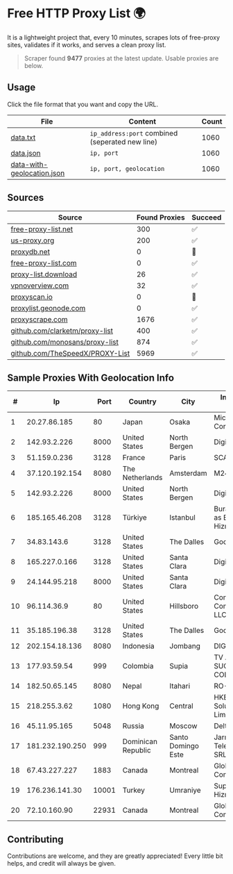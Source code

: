 
# Free HTTP Proxy List 🌍

It is a lightweight project that, every 10 minutes, scrapes lots of free-proxy sites, validates if it works, and serves a clean proxy list.


> Scraper found **9477** proxies at the latest update. Usable proxies are below.

## Usage

Click the file format that you want and copy the URL.


|File|Content|Count|
|----|-------|-----|
|[data.txt](https://raw.githubusercontent.com/themiralay/Proxy-List-World/master/data.txt)|`ip_address:port` combined (seperated new line)|1060|
|[data.json](https://raw.githubusercontent.com/themiralay/Proxy-List-World/master/data.json)|`ip, port`|1060|
|[data-with-geolocation.json](https://raw.githubusercontent.com/themiralay/Proxy-List-World/master/data-with-geolocation.json)|`ip, port, geolocation`|1060|

## Sources

|Source|Found Proxies|Succeed|
|------|-------------|-------|
|[free-proxy-list.net](https://free-proxy-list.net)|300|✅|
|[us-proxy.org](https://www.us-proxy.org)|200|✅|
|[proxydb.net](http://proxydb.net)|0|🚫|
|[free-proxy-list.com](https://free-proxy-list.com/?page=&port=&type%5B%5D=http&type%5B%5D=https&up_time=0&search=Search)|0|✅|
|[proxy-list.download](https://www.proxy-list.download/HTTP)|26|✅|
|[vpnoverview.com](https://vpnoverview.com/privacy/anonymous-browsing/free-proxy-servers)|32|✅|
|[proxyscan.io](https://www.proxyscan.io)|0|🚫|
|[proxylist.geonode.com](https://proxylist.geonode.com/api/proxy-list?limit=300&page=1&sort_by=lastChecked&sort_type=desc&protocols=http,https)|0|✅|
|[proxyscrape.com](https://api.proxyscrape.com/v2/?request=displayproxies&protocol=http&timeout=10000&country=all&ssl=all&anonymity=all)|1676|✅|
|[github.com/clarketm/proxy-list](https://raw.githubusercontent.com/clarketm/proxy-list/master/proxy-list-raw.txt)|400|✅|
|[github.com/monosans/proxy-list](https://raw.githubusercontent.com/monosans/proxy-list/main/proxies/http.txt)|874|✅|
|[github.com/TheSpeedX/PROXY-List](https://raw.githubusercontent.com/TheSpeedX/PROXY-List/master/http.txt)|5969|✅|


## Sample Proxies With Geolocation Info

|#|Ip|Port|Country|City|Internet Service Provider|
|-|--|----|-------|----|-------------------------|
|1|20.27.86.185|80|Japan|Osaka|Microsoft Corporation|
|2|142.93.2.226|8000|United States|North Bergen|DigitalOcean, LLC|
|3|51.159.0.236|3128|France|Paris|SCALEWAY|
|4|37.120.192.154|8080|The Netherlands|Amsterdam|M247 Europe SRL|
|5|142.93.2.226|8000|United States|North Bergen|DigitalOcean, LLC|
|6|185.165.46.208|3128|Türkiye|Istanbul|Burak Buylu trading as BurtiNET Internet Hizmetleri|
|7|34.83.143.6|3128|United States|The Dalles|Google LLC|
|8|165.227.0.166|3128|United States|Santa Clara|DigitalOcean, LLC|
|9|24.144.95.218|8000|United States|Santa Clara|DigitalOcean, LLC|
|10|96.114.36.9|80|United States|Hillsboro|Comcast Cable Communications, LLC|
|11|35.185.196.38|3128|United States|The Dalles|Google LLC|
|12|202.154.18.136|8080|Indonesia|Jombang|DIGITNET|
|13|177.93.59.54|999|Colombia|Supia|TV AZTECA SUCURSAL COLOMBIA|
|14|182.50.65.145|8080|Nepal|Itahari|RO-65 BroadLink|
|15|218.255.3.62|1080|Hong Kong|Central|HKBN Enterprise Solutions HK Limited|
|16|45.11.95.165|5048|Russia|Moscow|Delta Ltd|
|17|181.232.190.250|999|Dominican Republic|Santo Domingo Este|Jarm Telecomunicaciones SRL|
|18|67.43.227.227|1883|Canada|Montreal|GloboTech Communications|
|19|176.236.141.30|10001|Turkey|Umraniye|Superonline Iletisim Hizmetleri A.S.|
|20|72.10.160.90|22931|Canada|Montreal|GloboTech Communications|



## Contributing

Contributions are welcome, and they are greatly appreciated! Every
little bit helps, and credit will always be given.

